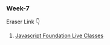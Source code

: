 ### Week-7

Eraser Link 👇

1. [Javascript Foundation Live Classes](https://www.tldraw.com/f/PymrYG-VmEZy0jDyG6ehj?d=v-9948.-235.19200.9450.page)

